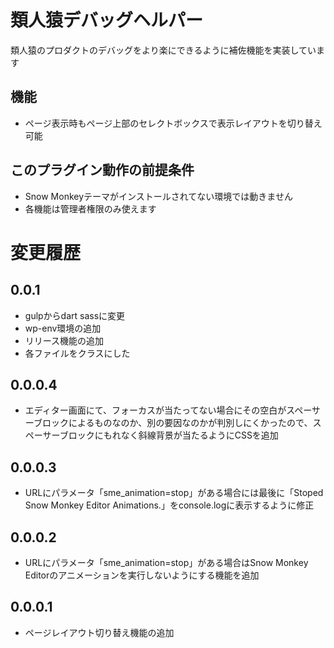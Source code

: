 # 類人猿デバッグヘルパー
類人猿のプロダクトのデバッグをより楽にできるように補佐機能を実装しています

## 機能
- ページ表示時もページ上部のセレクトボックスで表示レイアウトを切り替え可能

## このプラグイン動作の前提条件
- Snow Monkeyテーマがインストールされてない環境では動きません
- 各機能は管理者権限のみ使えます

# 変更履歴
## 0.0.1
- gulpからdart sassに変更
- wp-env環境の追加
- リリース機能の追加
- 各ファイルをクラスにした

## 0.0.0.4
- エディター画面にて、フォーカスが当たってない場合にその空白がスペーサーブロックによるものなのか、別の要因なのかが判別しにくかったので、スペーサーブロックにもれなく斜線背景が当たるようにCSSを追加
## 0.0.0.3
-  URLにパラメータ「sme_animation=stop」がある場合には最後に「Stoped Snow Monkey Editor Animations.」をconsole.logに表示するように修正
## 0.0.0.2
- URLにパラメータ「sme_animation=stop」がある場合はSnow Monkey Editorのアニメーションを実行しないようにする機能を追加
## 0.0.0.1
- ページレイアウト切り替え機能の追加
